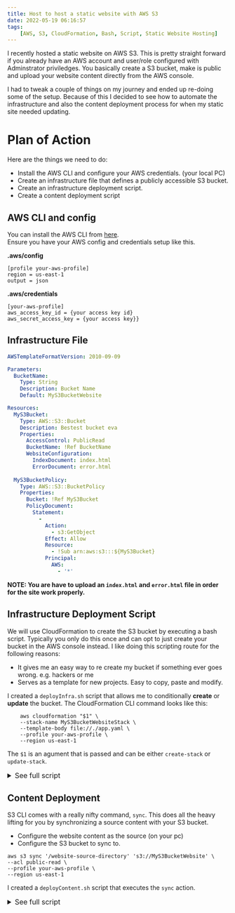 ```yaml
---
title: Host to host a static website with AWS S3
date: 2022-05-19 06:16:57
tags: 
    [AWS, S3, CloudFormation, Bash, Script, Static Website Hosting]
---
```


I recently hosted a static website on AWS S3. This is pretty straight forward if you already have an AWS account and user/role configured with Adminstrator priviledges. You basically create a S3 bucket, make is public and upload your website content directly from the AWS console. 

I had to tweak a couple of things on my journey and ended up re-doing some of the setup. Because of this I decided to see how to automate the infrastructure and also the content deployment process for when my static site needed updating.

# Plan of Action

Here are the things we need to do:
- Install the AWS CLI and configure your AWS credentials. (your local PC)
- Create an infrastructure file that defines a publicly accessible S3 bucket.
- Create an infrastructure deployment script.
- Create a content deployment script


## AWS CLI and config

You can install the AWS CLI from [here](https://docs.aws.amazon.com/cli/latest/userguide/getting-started-install.html).  
Ensure you have your AWS config and credentials setup like this.

**.aws/config**
```
[profile your-aws-profile]
region = us-east-1
output = json
```

**.aws/credentials**
```
[your-aws-profile]
aws_access_key_id = {your access key id}
aws_secret_access_key = {your access key}}
```

## Infrastructure File

``` yaml
AWSTemplateFormatVersion: 2010-09-09

Parameters:
  BucketName:
    Type: String
    Description: Bucket Name
    Default: MyS3BucketWebsite

Resources:
  MyS3Bucket:
    Type: AWS::S3::Bucket
    Description: Bestest bucket eva
    Properties: 
      AccessControl: PublicRead
      BucketName: !Ref BucketName
      WebsiteConfiguration:
        IndexDocument: index.html
        ErrorDocument: error.html
  
  MyS3BucketPolicy:
    Type: AWS::S3::BucketPolicy
    Properties:
      Bucket: !Ref MyS3Bucket
      PolicyDocument:
        Statement:
          -
            Action:
              - s3:GetObject
            Effect: Allow
            Resource:
              - !Sub arn:aws:s3:::${MyS3Bucket}              
            Principal:
              AWS:
                - '*'
```
**NOTE: You are have to upload an `index.html` and `error.html` file in order for the site work properly.**

## Infrastructure Deployment Script

We will use CloudFormation to create the S3 bucket by executing a bash script. Typically you only do this once and can opt to just create your bucket in the AWS console instead. I like doing this scripting route for the following reasons:
- It gives me an easy way to re create my bucket if something ever goes wrong. e.g. hackers or me
- Serves as a template for new projects. Easy to copy, paste and modify.

I created a `deployInfra.sh` script that allows me to conditionally **create** or **update** the bucket.
The CloudFormation CLI command looks like this:
```
    aws cloudformation "$1" \
    --stack-name MyS3BucketWebsiteStack \
    --template-body file://./app.yaml \
    --profile your-aws-profile \
    --region us-east-1
```
The `$1` is an agument that is passed and can be either `create-stack` or `update-stack`.

<details>    
    <summary style="font-size:16px">
        See full script
    </summary>

``` bash
_defaultColor=$(tput sgr0)
_infoColor=$(tput setaf 3)
_updateCommand="update-stack"
_createCommand="create-stack"

function printInfo {
    printf "${_infoColor}$1${_defaultColor}"
}

function printInfoLine {
    printInfo "$1 \n"
}

function executeStackCommand {
    printInfoLine "Stack Command '$1' Starting..."
    aws cloudformation "$1" \
    --stack-name MyS3BucketWebsiteStack \
    --template-body file://./app.yaml \
    --profile your-aws-profile \
    --region us-east-1
}

printInfoLine "UI Deploy Script Starting..."

printInfoLine "Specify if you want to update or create this stack (update/create)"
read stackCommand

if [ "$stackCommand" == 'create' ]; then
    executeStackCommand $_createCommand
fi

if [ "$stackCommand" == "update" ]; then
    executeStackCommand $_updateCommand
fi

if [ "$stackCommand" != "update" ] && [ "$stackCommand" != "create" ]; then
    printInfoLine "Nothing selected, Goodbey!"
    exit 1
fi
```
</details>

## Content Deployment

S3 CLI comes with a really nifty command, `sync`. This does all the heavy lifting for you by synchronizing a source content with your S3 bucket.
- Configure the website content as the source (on your pc)
- Configure the S3 bucket to sync to.

```
aws s3 sync '/website-source-directory' 's3://MyS3BucketWebsite' \
--acl public-read \
--profile your-aws-profile \
--region us-east-1
```

I created a `deployContent.sh` script that executes the `sync` action.

<details>
    <summary style="font-size:16px">
        See full script
    </summary>

``` bash
_defaultColor=$(tput sgr0)
_infoColor=$(tput setaf 3)

function printInfo {
    printf "${_infoColor}$1${_defaultColor}"
}

function printInfoLine {
    printInfo "$1 \n"
}

printInfoLine "Sync S3 buck starting..."

aws s3 sync '/website-source-directory' 's3://MyS3BucketWebsite' \
--acl public-read \
--profile your-aws-profile \
--region us-east-1

printInfoLine "Sync S3 buck completed..."
```
</details>
